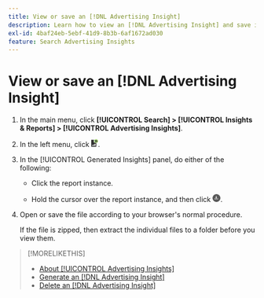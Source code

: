 ```yaml
---
title: View or save an [!DNL Advertising Insight]
description: Learn how to view an [!DNL Advertising Insight] and save it to a file.
exl-id: 4baf24eb-5ebf-41d9-8b3b-6af1672ad030
feature: Search Advertising Insights
---
```

# View or save an [!DNL Advertising Insight]

1. In the main menu, click **[!UICONTROL Search] > [!UICONTROL Insights & Reports] > [!UICONTROL Advertising Insights]**.

2. In the left menu, click ![Reports](/help/search-social-commerce/assets/insight-reports.png "Reports").

3. In the [!UICONTROL Generated Insights] panel, do either of the following:

   * Click the report instance.
   
   * Hold the cursor over the report instance, and then click ![Download](/help/search-social-commerce/assets/insight-download.png "Download").

4. Open or save the file according to your browser's normal procedure.

   If the file is zipped, then extract the individual files to a folder before you view them.

>[!MORELIKETHIS]
>
>* [About [!UICONTROL Advertising Insights]](insight-about.md)
>* [Generate an [!DNL Advertising Insight]](insight-generate.md)
>* [Delete an [!DNL Advertising Insight]](insight-delete.md)
